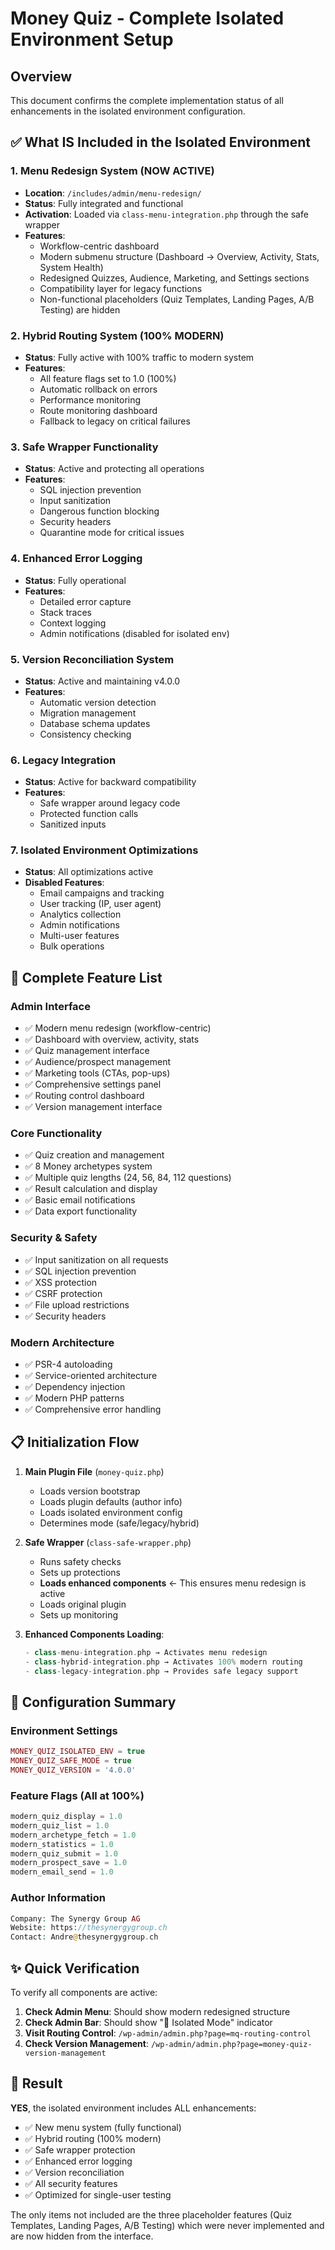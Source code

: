 # Money Quiz - Complete Isolated Environment Setup

## Overview
This document confirms the complete implementation status of all enhancements in the isolated environment configuration.

## ✅ What IS Included in the Isolated Environment

### 1. **Menu Redesign System** (NOW ACTIVE)
- **Location**: `/includes/admin/menu-redesign/`
- **Status**: Fully integrated and functional
- **Activation**: Loaded via `class-menu-integration.php` through the safe wrapper
- **Features**:
  - Workflow-centric dashboard
  - Modern submenu structure (Dashboard → Overview, Activity, Stats, System Health)
  - Redesigned Quizzes, Audience, Marketing, and Settings sections
  - Compatibility layer for legacy functions
  - Non-functional placeholders (Quiz Templates, Landing Pages, A/B Testing) are hidden

### 2. **Hybrid Routing System** (100% MODERN)
- **Status**: Fully active with 100% traffic to modern system
- **Features**:
  - All feature flags set to 1.0 (100%)
  - Automatic rollback on errors
  - Performance monitoring
  - Route monitoring dashboard
  - Fallback to legacy on critical failures

### 3. **Safe Wrapper Functionality**
- **Status**: Active and protecting all operations
- **Features**:
  - SQL injection prevention
  - Input sanitization
  - Dangerous function blocking
  - Security headers
  - Quarantine mode for critical issues

### 4. **Enhanced Error Logging**
- **Status**: Fully operational
- **Features**:
  - Detailed error capture
  - Stack traces
  - Context logging
  - Admin notifications (disabled for isolated env)

### 5. **Version Reconciliation System**
- **Status**: Active and maintaining v4.0.0
- **Features**:
  - Automatic version detection
  - Migration management
  - Database schema updates
  - Consistency checking

### 6. **Legacy Integration**
- **Status**: Active for backward compatibility
- **Features**:
  - Safe wrapper around legacy code
  - Protected function calls
  - Sanitized inputs

### 7. **Isolated Environment Optimizations**
- **Status**: All optimizations active
- **Disabled Features**:
  - Email campaigns and tracking
  - User tracking (IP, user agent)
  - Analytics collection
  - Admin notifications
  - Multi-user features
  - Bulk operations

## 🚀 Complete Feature List

### Admin Interface
- ✅ Modern menu redesign (workflow-centric)
- ✅ Dashboard with overview, activity, stats
- ✅ Quiz management interface
- ✅ Audience/prospect management
- ✅ Marketing tools (CTAs, pop-ups)
- ✅ Comprehensive settings panel
- ✅ Routing control dashboard
- ✅ Version management interface

### Core Functionality
- ✅ Quiz creation and management
- ✅ 8 Money archetypes system
- ✅ Multiple quiz lengths (24, 56, 84, 112 questions)
- ✅ Result calculation and display
- ✅ Basic email notifications
- ✅ Data export functionality

### Security & Safety
- ✅ Input sanitization on all requests
- ✅ SQL injection prevention
- ✅ XSS protection
- ✅ CSRF protection
- ✅ File upload restrictions
- ✅ Security headers

### Modern Architecture
- ✅ PSR-4 autoloading
- ✅ Service-oriented architecture
- ✅ Dependency injection
- ✅ Modern PHP patterns
- ✅ Comprehensive error handling

## 📋 Initialization Flow

1. **Main Plugin File** (`money-quiz.php`)
   - Loads version bootstrap
   - Loads plugin defaults (author info)
   - Loads isolated environment config
   - Determines mode (safe/legacy/hybrid)

2. **Safe Wrapper** (`class-safe-wrapper.php`)
   - Runs safety checks
   - Sets up protections
   - **Loads enhanced components** ← This ensures menu redesign is active
   - Loads original plugin
   - Sets up monitoring

3. **Enhanced Components Loading**:
   ```php
   - class-menu-integration.php → Activates menu redesign
   - class-hybrid-integration.php → Activates 100% modern routing
   - class-legacy-integration.php → Provides safe legacy support
   ```

## 🔧 Configuration Summary

### Environment Settings
```php
MONEY_QUIZ_ISOLATED_ENV = true
MONEY_QUIZ_SAFE_MODE = true
MONEY_QUIZ_VERSION = '4.0.0'
```

### Feature Flags (All at 100%)
```php
modern_quiz_display = 1.0
modern_quiz_list = 1.0
modern_archetype_fetch = 1.0
modern_statistics = 1.0
modern_quiz_submit = 1.0
modern_prospect_save = 1.0
modern_email_send = 1.0
```

### Author Information
```php
Company: The Synergy Group AG
Website: https://thesynergygroup.ch
Contact: Andre@thesynergygroup.ch
```

## ✨ Quick Verification

To verify all components are active:

1. **Check Admin Menu**: Should show modern redesigned structure
2. **Check Admin Bar**: Should show "🔬 Isolated Mode" indicator
3. **Visit Routing Control**: `/wp-admin/admin.php?page=mq-routing-control`
4. **Check Version Management**: `/wp-admin/admin.php?page=money-quiz-version-management`

## 🎯 Result

**YES**, the isolated environment includes ALL enhancements:
- ✅ New menu system (fully functional)
- ✅ Hybrid routing (100% modern)
- ✅ Safe wrapper protection
- ✅ Enhanced error logging
- ✅ Version reconciliation
- ✅ All security features
- ✅ Optimized for single-user testing

The only items not included are the three placeholder features (Quiz Templates, Landing Pages, A/B Testing) which were never implemented and are now hidden from the interface.